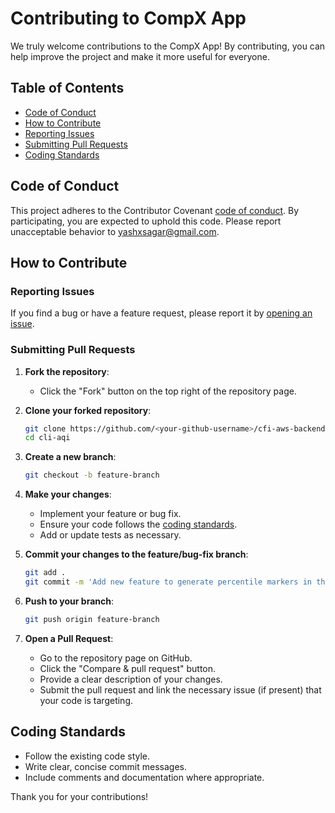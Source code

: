 # Contributing to CompX App

We truly welcome contributions to the CompX App! By contributing, you can help improve the project and make it more useful for everyone.

## Table of Contents

- [Code of Conduct](#code-of-conduct)
- [How to Contribute](#how-to-contribute)
- [Reporting Issues](#reporting-issues)
- [Submitting Pull Requests](#submitting-pull-requests)
- [Coding Standards](#coding-standards)

## Code of Conduct

This project adheres to the Contributor Covenant [code of conduct](CODE_OF_CONDUCT.md). By participating, you are expected to uphold this code. Please report unacceptable behavior to [yashxsagar@gmail.com](mailto:yashxsagar@gmail.com).

## How to Contribute

### Reporting Issues

If you find a bug or have a feature request, please report it by [opening an issue](https://github.com/yashxsagar/cfi-aws-backend/issues).

### Submitting Pull Requests

1. **Fork the repository**:

   - Click the "Fork" button on the top right of the repository page.

2. **Clone your forked repository**:

   ```bash
   git clone https://github.com/<your-github-username>/cfi-aws-backend.git
   cd cli-aqi
   ```

3. **Create a new branch**:

   ```bash
   git checkout -b feature-branch
   ```

4. **Make your changes**:

   - Implement your feature or bug fix.
   - Ensure your code follows the [coding standards](#coding-standards).
   - Add or update tests as necessary.

5. **Commit your changes to the feature/bug-fix branch**:

   ```bash
   git add .
   git commit -m 'Add new feature to generate percentile markers in the Justification PDF'
   ```

6. **Push to your branch**:

   ```bash
   git push origin feature-branch
   ```

7. **Open a Pull Request**:
   - Go to the repository page on GitHub.
   - Click the "Compare & pull request" button.
   - Provide a clear description of your changes.
   - Submit the pull request and link the necessary issue (if present) that your code is targeting.

## Coding Standards

- Follow the existing code style.
- Write clear, concise commit messages.
- Include comments and documentation where appropriate.

Thank you for your contributions!

